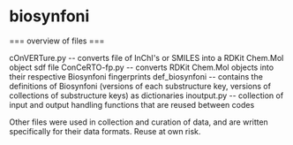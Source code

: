 # biosynfoni

=== overview of files ===

cOnVERTure.py	--	converts file of InChI's or SMILES into a RDKit Chem.Mol object sdf file
ConCeRTO-fp.py 	--  converts RDKit Chem.Mol objects into their respective Biosynfoni fingerprints
def_biosynfoni 	--  contains the definitions of Biosynfoni (versions of each substructure key, 
                	versions of collections of substructure keys) as dictionaries
inoutput.py 	--	collection of input and output handling functions that are reused between codes


Other files were used in collection and curation of data, and are written specifically for their
data formats. Reuse at own risk.



